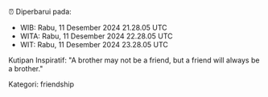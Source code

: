 ⏰ Diperbarui pada:
- WIB: Rabu, 11 Desember 2024 21.28.05 UTC
- WITA: Rabu, 11 Desember 2024 22.28.05 UTC
- WIT: Rabu, 11 Desember 2024 23.28.05 UTC

Kutipan Inspiratif:
"A brother may not be a friend, but a friend will always be a brother."


Kategori: friendship

